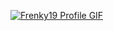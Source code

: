 <a href="https://github.com/Frenky19">![Frenky19 Profile GIF](./assets/profile_presentation.gif)</a>


